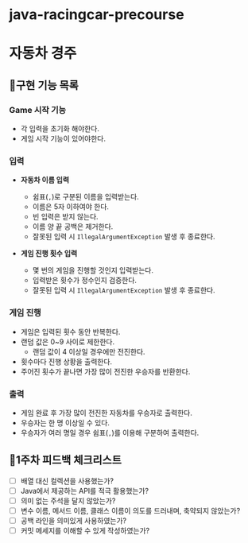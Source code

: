 # java-racingcar-precourse

# 자동차 경주

## 🚗구현 기능 목록

### Game 시작 기능
- 각 입력을 초기화 해야한다.
- 게임 시작 기능이 있어야한다.


### 입력
- **자동차 이름 입력**
  - 쉼표(`,`)로 구분된 이름을 입력받는다.
  - 이름은 5자 이하여야 한다.
  - 빈 입력은 받지 않는다.
  - 이름 양 끝 공백은 제거한다.
  - 잘못된 입력 시 `IllegalArgumentException` 발생 후 종료한다.


- **게임 진행 횟수 입력**
  - 몇 번의 게임을 진행할 것인지 입력받는다.
  - 입력받은 횟수가 정수인지 검증한다.
  - 잘못된 입력 시 `IllegalArgumentException` 발생 후 종료한다.



### 게임 진행
- 게임은 입력된 횟수 동안 반복한다.
- 랜덤 값은 0~9 사이로 제한한다.
  - 랜덤 값이 4 이상일 경우에만 전진한다.
- 횟수마다 진행 상황을 출력한다.
- 주어진 횟수가 끝나면 가장 많이 전진한 우승자를 반환한다.



### 출력
- 게임 완료 후 가장 많이 전진한 자동차를 우승자로 출력한다.
- 우승자는 한 명 이상일 수 있다.
- 우승자가 여러 명일 경우 쉼표(`,`)를 이용해 구분하여 출력한다.


## 📝1주차 피드백 체크리스트
- [ ] 배열 대신 컬렉션을 사용했는가?
- [ ] Java에서 제공하는 API를 적극 활용했는가?
- [ ] 의미 없는 주석을 달지 않았는가?
- [ ] 변수 이름, 메서드 이름, 클래스 이름이 의도를 드러내며, 축약되지 않았는가?
- [ ] 공백 라인을 의미있게 사용하였는가?
- [ ] 커밋 메세지를 이해할 수 있게 작성하였는가?